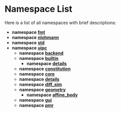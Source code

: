 
# Namespace List

Here is a list of all namespaces with brief descriptions:


* **namespace** [**fmt**](namespacefmt.md)     
* **namespace** [**nlohmann**](namespacenlohmann.md)     
* **namespace** [**std**](namespacestd.md) 
* **namespace** [**uipc**](namespaceuipc.md)     
    * **namespace** [**backend**](namespaceuipc_1_1backend.md)     
    * **namespace** [**builtin**](namespaceuipc_1_1builtin.md)     
        * **namespace** [**details**](namespaceuipc_1_1builtin_1_1details.md)     
    * **namespace** [**constitution**](namespaceuipc_1_1constitution.md)     
    * **namespace** [**core**](namespaceuipc_1_1core.md)     
    * **namespace** [**details**](namespaceuipc_1_1details.md)     
    * **namespace** [**diff\_sim**](namespaceuipc_1_1diff__sim.md)     
    * **namespace** [**geometry**](namespaceuipc_1_1geometry.md)     
        * **namespace** [**affine\_body**](namespaceuipc_1_1geometry_1_1affine__body.md)     
    * **namespace** [**gui**](namespaceuipc_1_1gui.md)     
    * **namespace** [**pmr**](namespaceuipc_1_1pmr.md) 

